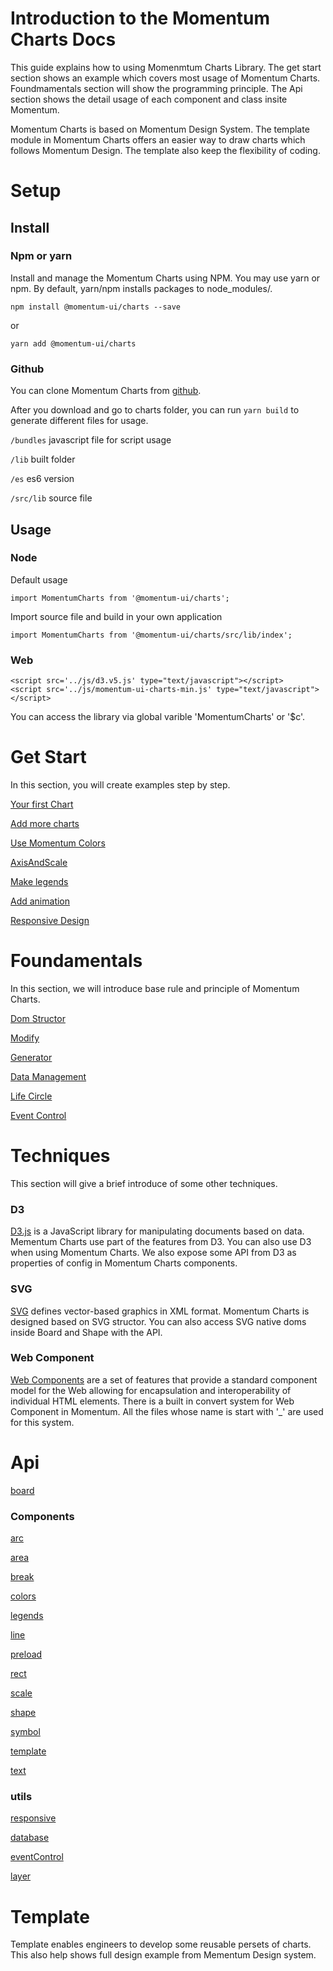 # Introduction to the Momentum Charts Docs

This guide explains how to using Momenmtum Charts Library. The get start section shows an example which covers most usage of Momentum Charts. Foundmamentals section will show the programming principle. The Api section shows the detail usage of each component and class insite Momentum.

Momentum Charts is based on Momentum Design System. The template module in Momentum Charts offers an easier way to draw charts which follows Momentum Design. The template also keep the flexibility of coding.

# Setup

## Install

### Npm or yarn

Install and manage the Momentum Charts using NPM. You may use yarn or npm. By default, yarn/npm installs packages to node_modules/.

```npm install @momentum-ui/charts --save```

or

```yarn add @momentum-ui/charts```

### Github

You can clone Momentum Charts from [github](https://github.com/momentum-design/momentum-ui/tree/master/charts).

After you download and go to charts folder, you can run ```yarn build``` to generate different files for usage.

```/bundles``` javascript file for script usage

```/lib``` built folder

```/es``` es6 version

```/src/lib``` source file

## Usage

### Node

Default usage

```import MomentumCharts from '@momentum-ui/charts';```

Import source file and build in your own application

```import MomentumCharts from '@momentum-ui/charts/src/lib/index';```

### Web

```
<script src='../js/d3.v5.js' type="text/javascript"></script>
<script src='../js/momentum-ui-charts-min.js' type="text/javascript"></script>
```

You can access the library via global varible 'MomentumCharts' or '$c'.

# Get Start

In this section, you will create examples step by step.

[Your first Chart](./getStart/yourFirstChart.md)

[Add more charts](./getStart/addMoreCharts.md)

[Use Momentum Colors](./getStart/useMomentumColors.md)

[AxisAndScale](./getStart/axisAndScale.md)

[Make legends](./getStart/makeLegends.md)

[Add animation](./getStart/addAnimation.md)

[Responsive Design](./getStart/responsiveDesign.md)

# Foundamentals

In this section, we will introduce base rule and principle of Momentum Charts. 

[Dom Structor](./foundamentals/dataManagement.md)

[Modify](./foundamentals/modify.md)

[Generator](./foundamentals/generator.md)

[Data Management](./foundamentals/domStructor.md)

[Life Circle](./foundamentals/lifeCircle.md)

[Event Control](./foundamentals/eventControl.md)

# Techniques

This section will give a brief introduce of some other techniques.

### D3

[D3.js](https://d3js.org/) is a JavaScript library for manipulating documents based on data. Mementum Charts use part of the features from D3. You can also use D3 when using Momentum Charts. We also expose some API from D3 as properties of config in Momentum Charts components.

### SVG

[SVG](https://www.w3schools.com/graphics/svg_intro.asp) defines vector-based graphics in XML format. Momentum Charts is designed based on SVG structor. You can also access SVG native doms inside Board and Shape with the API.

### Web Component

[Web Components](https://www.webcomponents.org/) are a set of features that provide a standard component model for the Web allowing for encapsulation and interoperability of individual HTML elements. There is a built in convert system for Web Component in Momentum. All the files whose name is start with '_' are used for this system. 


# Api

[board](./api/board.md)

### Components

[arc](./api/arc.md)

[area](./api/area.md)

[break](./api/break.md)

[colors](./api/colors.md)

[legends](./api/legends.md)

[line](./api/line.md)

[preload](./api/preload.md)

[rect](./api/rect.md)

[scale](./api/scale.md)

[shape](./api/shape.md)

[symbol](./api/symbol.md)

[template](./api/template.md)

[text](./api/text.md)

### utils

[responsive](./api/responsive.md)

[database](./api/database.md)

[eventControl](./api/eventControl.md)

[layer](./api/layer.md)

# Template

Template enables engineers to develop some reusable persets of charts. This also help shows full design example from Mementum Design system.
